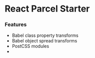# React Parcel Starter

### Features

* Babel class property transforms
* Babel object spread transforms
* PostCSS modules
*
